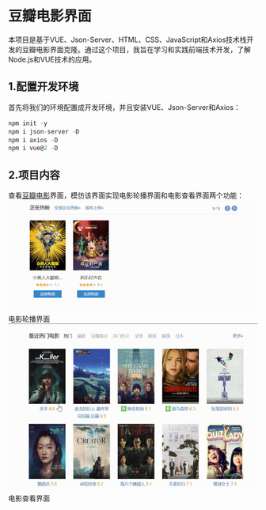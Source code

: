 # 豆瓣电影界面
本项目是基于VUE、Json-Server、HTML、CSS、JavaScript和Axios技术栈开发的豆瓣电影界面克隆。通过这个项目，我旨在学习和实践前端技术开发，了解Node.js和VUE技术的应用。
## 1.配置开发环境
首先将我们的环境配置成开发环境，并且安装VUE、Json-Server和Axios：
```javascript
npm init -y
npm i json-server -D
npm i axios -D
npm i vue@2 -D
```
## 2.项目内容
查看[豆瓣电影](https://movie.douban.com/)界面，模仿该界面实现电影轮播界面和电影查看界面两个功能：
![电影轮播](https://github.com/G1Ser/VUE-DouBan-Movie-Clone/blob/main/GIF/%E8%BD%AE%E6%92%AD.gif)
电影轮播界面
![电影查看](https://github.com/G1Ser/VUE-DouBan-Movie-Clone/blob/main/GIF/%E6%9F%A5%E7%9C%8B.gif)
电影查看界面
